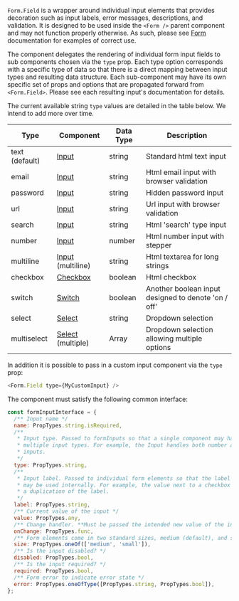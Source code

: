 `Form.Field` is a wrapper around individual input elements that provides decoration such as input labels, error messages, descriptions, and validation. It is designed to be used inside the `<Form />` parent component and may not function properly otherwise. As such, please see [Form](#form) documentation for examples of correct use.

The component delegates the rendering of individual form input fields to sub components chosen via the `type` prop. Each type option corresponds with a specific type of data so that there is a direct mapping between input types and resulting data structure. Each sub-component may have its own specific set of props and options that are propagated forward from `<Form.Field>`. Please see each resulting input's documentation for details.

The current available string `type` values are detailed in the table below. We intend to add more over time.

| Type | Component | Data Type | Description |
|----------------|-------------------|---------------|-----------------------------------------------------|
| text (default) | [Input](#input) | string | Standard html text input |
| email | [Input](#input) | string | Html email input with browser validation |
| password | [Input](#input) | string | Hidden password input |
| url | [Input](#input) | string | Url input with browser validation |
| search | [Input](#input) | string | Html 'search' type input |
| number | [Input](#input) | number | Html number input with stepper |
| multiline | [Input](#input) (multiline) | string | Html textarea for long strings |
| checkbox | [Checkbox](#checkbox) | boolean | Html checkbox |
| switch | [Switch](#switch) | boolean | Another boolean input designed to denote 'on / off' |
| select | [Select](#select) | string | Dropdown selection |
| multiselect | [Select](#select) (multiple) | Array<string> | Dropdown selection allowing multiple options |

In addition it is possible to pass in a custom input component via the `type` prop:

```js static
<Form.Field type={MyCustomInput} />
```

The component must satisfy the following common interface:

```js static
const formInputInterface = {
  /** Input name */
  name: PropTypes.string.isRequired,
  /**
   * Input type. Passed to formInputs so that a single component may handle
   * multiple input types. For example, the Input handles both number and text
   * inputs.
   */
  type: PropTypes.string,
  /**
   * Input label. Passed to individual form elements so that the label value
   * may be used internally. For example, the value next to a checkbox will be
   * a duplication of the label.
   */
  label: PropTypes.string,
  /** Current value of the input */
  value: PropTypes.any,
  /** Change handler. **Must be passed the intended new value of the input** */
  onChange: PropTypes.func,
  /** Form elements come in two standard sizes, medium (default), and small */
  size: PropTypes.oneOf(['medium', 'small']),
  /** Is the input disabled? */
  disabled: PropTypes.bool,
  /** Is the input required? */
  required: PropTypes.bool,
  /** Form error to indicate error state */
  error: PropTypes.oneOfType([PropTypes.string, PropTypes.bool]),
};
```
